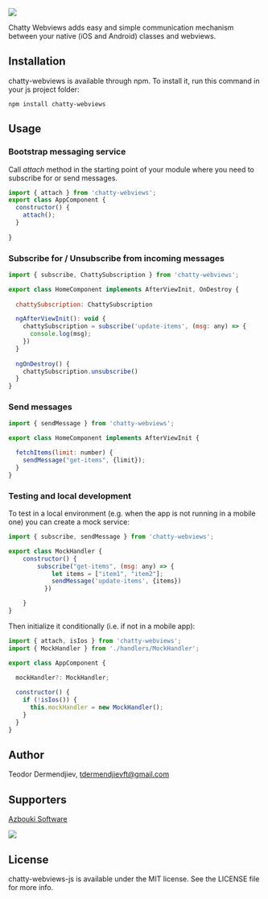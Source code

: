 ![](https://raw.githubusercontent.com/tdermendjiev/ChattyWebviews/main/assets/logo.png?token=GHSAT0AAAAAAB27RDB2OAYVTOSXSULIUEMWZAIRWCA)

Chatty Webviews adds easy and simple communication mechanism between your native (iOS and Android) classes and webviews. 

## Installation

chatty-webviews is available through npm. To install
it, run this command in your js project folder:

```shell
npm install chatty-webviews
```

## Usage 

### Bootstrap messaging service
Call *attach* method in the starting point of your module where you need to subscribe for or send messages.

```js
import { attach } from 'chatty-webviews';
export class AppComponent {
  constructor() {
    attach();  
  }
  
}
```

### Subscribe for / Unsubscribe from incoming messages

```js
import { subscribe, ChattySubscription } from 'chatty-webviews';

export class HomeComponent implements AfterViewInit, OnDestroy {
  
  chattySubscription: ChattySubscription

  ngAfterViewInit(): void {
    chattySubscription = subscribe('update-items', (msg: any) => {
      console.log(msg);
    })
  }
  
  ngOnDestroy() {
    chattySubscription.unsubscribe()
  }
}
```

### Send messages 


```js
import { sendMessage } from 'chatty-webviews';

export class HomeComponent implements AfterViewInit {

  fetchItems(limit: number) {
    sendMessage("get-items", {limit});
  }
}
```

### Testing and local development
To test in a local environment (e.g. when the app is not running in a mobile one) you can create a mock service:

```js
import { subscribe, sendMessage } from 'chatty-webviews';

export class MockHandler {
    constructor() {
        subscribe("get-items", (msg: any) => {
            let items = ["item1", "item2"];
            sendMessage('update-items', {items})
          })

    }
}
```

Then initialize it conditionally (i.e. if not in a mobile app):

```js
import { attach, isIos } from 'chatty-webviews';
import { MockHandler } from './handlers/MockHandler';

export class AppComponent {

  mockHandler?: MockHandler;
  
  constructor() {
    if (!isIos()) {
      this.mockHandler = new MockHandler();
    }
  }
}
```

## Author

Teodor Dermendjiev, tdermendjievft@gmail.com

## Supporters

[Azbouki Software](https://www.azbouki.com/)

![](https://www.azbouki.com/assets/img/azbouki-logo-dark.svg)

## License

chatty-webviews-js is available under the MIT license. See the LICENSE file for more info.





